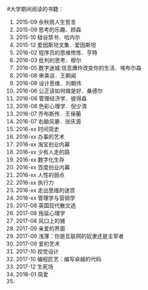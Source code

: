 ﻿#大学期间阅读的书籍：

 1.   2015-09  余秋雨人生哲言
 2.   2015-09  思考的乐趣．顾森
 3.   2015-10  硅谷禁书．哈内尔
 4.   2015-12  爱因斯坦文集．爱因斯坦
 5.   2016-02  程序员的思维修炼．亨特
 6.   2016-03  批判的思考．穆尔
 7.   2016-05  数字迷城:信息爆炸改变你的生活．埃布尔森
 8.   2016-08  审美谈．王朝闻
 9.   2016-08  设计思维．刘朝伟
 10. 2016-06  公正该如何做是好．桑德尔
 11. 2016-08  管理经济学．彼得森
 12. 2016-08  色彩心理学．倪少清
 13. 2016-07  乔布斯传．王保蘅
 14. 2016-07  右脑风暴．张庆源
 15. 2016-xx  时间简史
 16. 2016-xx  办事的艺术
 17. 2016-xx  淘宝创业内幕
 18. 2016-xx  少有人走的路
 19. 2016-xx  数字化生存
 20. 2016-xx  百度创业内幕
 21. 2016-xx  人性的弱点
 22. 2016-xx  执行力
 23. 2016-xx  走出思维的迷宫
 24. 2016-xx  管理学与营销学
 25. 2017-08  英国现代散文选
 26. 2017-08  拖延心理学
 27. 2017-08  风口上的猪
 28. 2017-09  亲爱的界面
 29. 2017-09  浅薄：你是互联网的奴隶还是主宰者
 30. 2017-09  爱的艺术
 31. 2017-10  视觉设计
 32. 2017-10  编程匠艺：编写卓越的代码
 33. 2017-12  生死场
 34. 2018-01  简爱
 35. 
